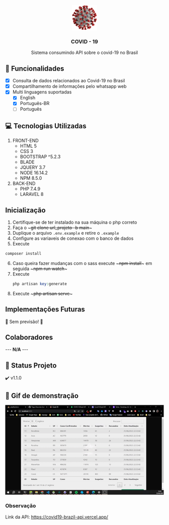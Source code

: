 <!--
Readme template -> https://github.com/othneildrew/Best-README-Template
## Guards - Table - Model

## Sessões


## Cokkies


## Z-index 

-->

<!-- PROJECT LOGO -->
<br />
<div align="center">
  <a href="https://github.com/othneildrew/Best-README-Template">
    <img src="public/img/favicon/favicon_100px.png" alt="Logo" width="80" height="80">
  </a>

  <h3 align="center">COVID - 19</h3>

  <p align="center">
      Sistema consumindo API sobre o covid-19 no Brasil
    <!-- <br />
    <a href=""><strong>Explore the docs »</strong></a>
    <br />
    <br />
    <a href="">View Demo</a>
    ·
    <a href="https://github.com/othneildrew/Best-README-Template/issues">Report Bug</a>
    ·
    <a href="https://github.com/othneildrew/Best-README-Template/issues">Request Feature</a> -->
  </p>
</div>

## :hammer: Funcionalidades

- [x] Consulta de dados relacionados ao Covid-19 no Brasil
- [x] Compartilhamento de informações pelo whatsapp web
- [x] Multi linguagens suportadas
    - [x] English
    - [x] Português-BR
    - [ ] Português

## :computer: Tecnologias Utilizadas
1. FRONT-END
    * HTML 5
    * CSS 3
    * BOOTSTRAP ^5.2.3
    * BLADE
    * JQUERY 3.7
    * NODE 16.14.2
    * NPM 8.5.0
2. BACK-END
    * PHP 7.4.9
    * LARAVEL 8

<!-- ~~~Banco
* Ban
~~~ -->
## Inicialização
1. Certifique-se de ter instalado na sua máquina o php correto
2. Faça o ~~~git clone url_projeto -b main~~~
3. Duplique o arquivo `.env.example` e retire o `.example`
4. Configure as variaveis de conexao com o banco de dados
5. Execute 
  ```php
  composer install 
  ```
6. Caso queira fazer mudanças com o sass execute ~~~npm install~~~ em seguida ~~~npm run watch~~~
7. Execute 
   ~~~php
   php artisan key:generate 
   ~~~
8. Execute ~~~php artisan serve~~~

## Implementações Futuras
 :construction:  Sem previsão!  :construction:

## Colaboradores
 --- **N/A** ---

## :eyes: Status Projeto
:heavy_check_mark:  v1.1.0


## :movie_camera: Gif de demonstração

<img src="public/img/covid19.gif" />

### Observação
 Link da API: https://covid19-brazil-api.vercel.app/
